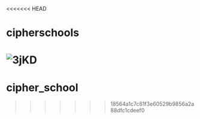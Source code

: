 <<<<<<< HEAD
# cipherschools

![3jKD](https://github.com/Princekumar1291/cipherschools/assets/116269619/244c3bf3-b6c6-4b63-8e06-23e2401f0de1)
=======
# cipher_school
>>>>>>> 18564a1c7c81f3e60529b9856a2a88dfc1cdeef0
